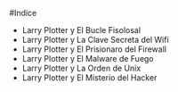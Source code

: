 #Indice

* Larry Plotter y El Bucle Fisolosal
* Larry Plotter y La Clave Secreta del Wifi
* Larry Plotter y El Prisionaro del Firewall
* Larry Plotter y El Malware de Fuego
* Larry Plotter y La Orden de Unix
* Larry Plotter y El Misterio del Hacker
